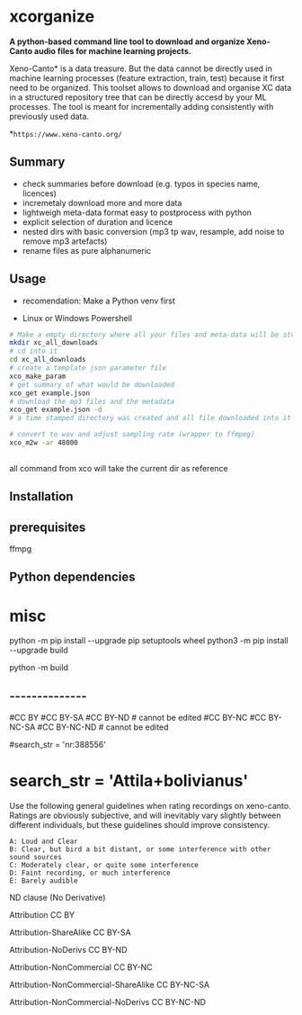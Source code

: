 # xcorganize
**A python-based command line tool to download and organize Xeno-Canto audio files for machine learning projects.**

Xeno-Canto* is a data treasure. But the data cannot be directly used in machine learning processes (feature extraction, train, test) because it first need to be organized. This toolset allows to download and organise XC data in a structured repository tree that can be directly accesd by your ML processes. 
The tool is meant for incrementally adding consistently with previously used data. 


*`https://www.xeno-canto.org/`


## Summary
- check summaries before download (e.g. typos in species name, licences)
- incremetaly download more and more data 
- lightweigh meta-data format easy to postprocess with python
- explicit selection of duration and licence
- nested dirs with basic conversion (mp3 tp wav, resample, add noise to remove mp3 artefacts)
- rename files as pure alphanumeric

## Usage

- recomendation: Make a Python venv first 

- Linux or Windows Powershell
```bash
# Make a empty directory where all your files and meta-data will be stored
mkdir xc_all_downloads 
# cd into it
cd xc_all_downloads
# create a template json parameter file
xco_make_param 
# get summary of what would be downloaded
xco_get example.json
# download the mp3 files and the metadata
xco_get example.json -d
# a time stamped directory was created and all file downloaded into it

# convert to wav and adjust sampling rate (wrapper to ffmpeg)
xco_m2w -ar 48000
 

```



all command from xco will take the current dir as reference



## Installation

## prerequisites
ffmpg

## Python dependencies


# misc 
python -m pip install --upgrade pip setuptools wheel
python3 -m pip install --upgrade build

python -m build




## --------------
#CC BY
#CC BY-SA 
#CC BY-ND # cannot be edited 
#CC BY-NC
#CC BY-NC-SA 
#CC BY-NC-ND # cannot be edited 

#search_str = 'nr:388556'
# search_str = 'Attila+bolivianus'






Use the following general guidelines when rating recordings on xeno-canto. Ratings are obviously subjective, and will inevitably vary slightly between different individuals, but these guidelines should improve consistency.

    A: Loud and Clear
    B: Clear, but bird a bit distant, or some interference with other sound sources
    C: Moderately clear, or quite some interference
    D: Faint recording, or much interference
    E: Barely audible








ND clause (No Derivative) 


Attribution
CC BY

Attribution-ShareAlike
CC BY-SA 

Attribution-NoDerivs
CC BY-ND 

Attribution-NonCommercial
CC BY-NC 

Attribution-NonCommercial-ShareAlike
CC BY-NC-SA 

Attribution-NonCommercial-NoDerivs
CC BY-NC-ND 



